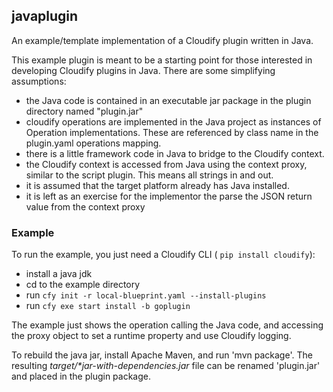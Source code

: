 ## javaplugin

An example/template implementation of a Cloudify plugin written in Java.

This example plugin is meant to be a starting point for those interested in developing Cloudify plugins in Java.  There are some simplifying assumptions:

* the Java code is contained in an executable jar package in the plugin directory named "plugin.jar"
* cloudify operations are implemented in the Java project as instances of Operation implementations.  These are referenced by class name in the plugin.yaml operations mapping.
* there is a little framework code in Java to bridge to the Cloudify context.
* the Cloudify context is accessed from Java using the context proxy, similar to the script plugin.  This means all strings in and out.
* it is assumed that the target platform already has Java installed.
* it is left as an exercise for the implementor the parse the JSON return value from the context proxy

### Example

To run the example, you just need a Cloudify CLI ( `pip install cloudify`):
* install a java jdk
* cd to the example directory
* run `cfy init -r local-blueprint.yaml --install-plugins`
* run `cfy exe start install -b goplugin`

The example just shows the operation calling the Java code, and accessing the proxy object to set a runtime property and use Cloudify logging.

To rebuild the java jar, install Apache Maven, and run 'mvn package'.  The resulting _target/*jar-with-dependencies.jar_ file can be renamed 'plugin.jar' and placed in the plugin package.
